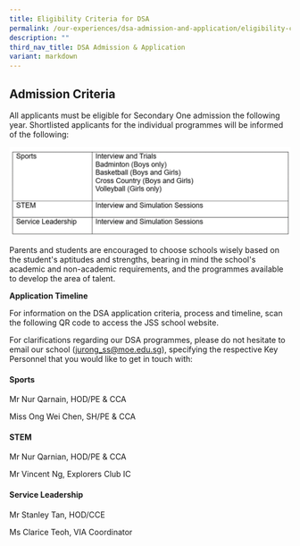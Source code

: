 ```yaml
---
title: Eligibility Criteria for DSA
permalink: /our-experiences/dsa-admission-and-application/eligibility-criteria-dsa/
description: ""
third_nav_title: DSA Admission & Application
variant: markdown
---
```

## **Admission Criteria**

All applicants must be eligible for Secondary One admission the following year. Shortlisted applicants for the individual programmes will be informed of the following: 

![](/images/Selection_pic.png)




Parents and students are encouraged to choose schools wisely based on the student's aptitudes and strengths, bearing in mind the school's academic and non-academic requirements, and the programmes available to develop the area of talent.

**Application Timeline**

For information on the DSA application criteria, process and timeline, scan the following QR code to access the JSS school website.

For clarifications regarding our DSA programmes, please do not hesitate to email our school (jurong_ss@moe.edu.sg), specifying the respective Key Personnel that you would like to get in touch with: 

#### Sports

Mr Nur Qarnain, HOD/PE & CCA

Miss Ong Wei Chen, SH/PE & CCA

#### STEM	

Mr Nur Qarnian, HOD/PE & CCA

Mr Vincent Ng, Explorers Club IC

#### Service Leadership 	

Mr Stanley Tan, HOD/CCE

Ms Clarice Teoh, VIA Coordinator